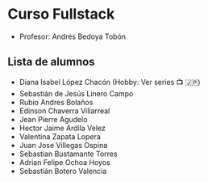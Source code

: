 # Curso Fullstack

- Profesor: Andrés Bedoya Tobón

## Lista de alumnos

- Diana Isabel López Chacón (Hobby: Ver series :tv: :jp:)
- Sebastián de Jesús Linero Campo
- Rubio Andres Bolaños
- Edinson Chaverra Villarreal
- Jean Pierre Agudelo
- Hector Jaime Ardila Velez
- Valentina Zapata Lopera 
- Juan Jose Villegas Ospina
- Sebastian Bustamante Torres
- Adrian Felipe Ochoa Hoyos
- Sebastián Botero Valencia
